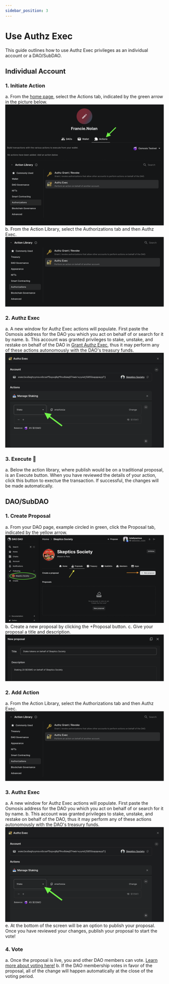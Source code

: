 ```yaml
---
sidebar_position: 3
---
```


# Use Authz Exec

This guide outlines how to use Authz Exec privileges as an individual account or a DAO/SubDAO. 

## Individual Account

### 1. Initiate Action
a. From the [home page](daodao.zone), select the Actions tab, indicated by the green arrow in the picture below. 
![Action tab from user profile](/img/dao-management/authz-exec10.png)
b. From the Action Library, select the Authorizations tab and then Authz Exec. 
![Action tab with Authz Exec selected from Authorizations sidebar](/img/dao-management/authz-exec11.png)

### 2. Authz Exec
a. A new window for Authz Exec actions will populate. First paste the Osmosis address for the DAO you which you act on behalf of or search for it by name. 
b. This account was granted privileges to stake, unstake, and restake on behalf of the DAO in [Grant Authz Exec](../grant-authz-exec.md), thus it may perform any of these actions autonomously with the DAO's treasury funds. 
![Authz Exec action options](/img/dao-management/authz-exec12.png)

### 3. Execute :key:
a. Below the action library, where publish would be on a traditional proposal, is an Execute button. When you have reviewed the details of your action, click this button to exectue the transaction. If successful, the changes will be made automatically. 

## DAO/SubDAO

### 1. Create Proposal
a. From your DAO page, example circled in green, click the Proposal tab, indicated by the yellow arrow. 
![Create proposal](/img/dao-management/change-appearance1.png)
b. Create a new proposal by clicking the +Proposal button. 
c. Give your proposal a title and description. 
![Auth Exec proposal title and description](/img/dao-management/authz-exec13.png)

### 2. Add Action
a. From the Action Library, select the Authorizations tab and then Authz Exec. 
![Action tab with Authz Exec selected from Authorizations sidebar](/img/dao-management/authz-exec11.png)

### 3. Authz Exec
a. A new window for Authz Exec actions will populate. First paste the Osmosis address for the DAO you which you act on behalf of or search for it by name. 
b. This account was granted privileges to stake, unstake, and restake on behalf of the DAO, thus it may perform any of these actions autonomously with the DAO's treasury funds. 
![Authz Exec action options](/img/dao-management/authz-exec12.png)
e. At the bottom of the screen will be an option to publish your proposal. Once you have reviewed your changes, publish your proposal to start the vote!

### 4. Vote
a. Once the proposal is live, you and other DAO members can vote. [Learn more about voting here!](.../dao-governance/proposals/how-to-vote-on-a-proposal.md)
b. If the DAO membership votes in favor of the proposal, all of the change will happen automatically at the close of the voting period. 
